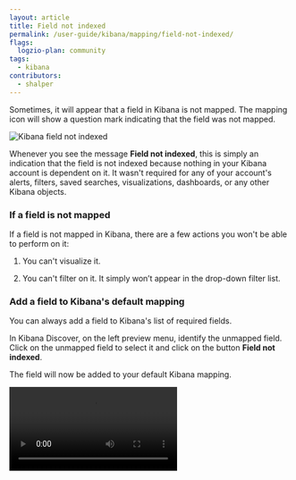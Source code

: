 ```yaml
---
layout: article
title: Field not indexed
permalink: /user-guide/kibana/mapping/field-not-indexed/
flags:
  logzio-plan: community
tags:
  - kibana
contributors:
  - shalper
---
```


Sometimes, it will appear that a field in Kibana is not mapped. The mapping icon will show a <i class="fas fa-question"></i> question mark indicating that the field was not mapped.


![Kibana field not indexed](https://dytvr9ot2sszz.cloudfront.net/logz-docs/kibana/field-not-indexed.png)


Whenever you see the message **Field not indexed**, this is simply an indication that the field is not indexed because nothing in your Kibana account is dependent on it. It wasn't required for any of your account's alerts, filters, saved searches, visualizations, dashboards, or any other Kibana objects.

### If a field is not mapped

If a field is not mapped in Kibana, there are a few actions you won't be able to perform on it:

1. You can't visualize it.

2. You can't filter on it. It simply won’t appear in the drop-down filter list.


### Add a field to Kibana's default mapping

You can always add a field to Kibana's list of required fields.

In Kibana Discover, on the left preview menu, identify the unmapped field. Click on the unmapped field to select it and click on the button **Field not indexed**.

The field will now be added to your default Kibana mapping.

<video autoplay loop>
  <source src="https://dytvr9ot2sszz.cloudfront.net/logz-docs/kibana/refresh-kibana-mapping1.mp4" type="video/mp4" />
</video>
